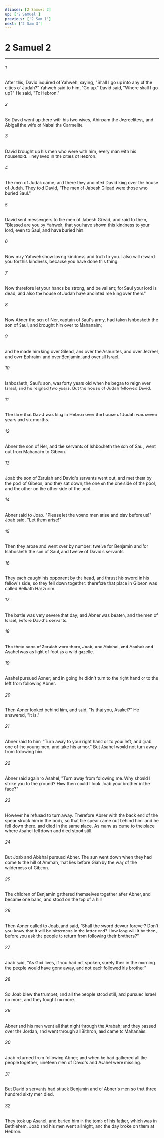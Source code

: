 ```yaml
---
Aliases: [2 Samuel 2]
up: ['2 Samuel']
previous: ['2 Sam 1']
next: ['2 Sam 3']
---
```

# 2 Samuel 2
***





###### 1 

After this, David inquired of Yahweh, saying, "Shall I go up into any of the cities of Judah?" Yahweh said to him, "Go up." David said, "Where shall I go up?" He said, "To Hebron." 



###### 2 

So David went up there with his two wives, Ahinoam the Jezreelitess, and Abigail the wife of Nabal the Carmelite. 



###### 3 

David brought up his men who were with him, every man with his household. They lived in the cities of Hebron. 



###### 4 

The men of Judah came, and there they anointed David king over the house of Judah. They told David, "The men of Jabesh Gilead were those who buried Saul." 



###### 5 

David sent messengers to the men of Jabesh Gilead, and said to them, "Blessed are you by Yahweh, that you have shown this kindness to your lord, even to Saul, and have buried him. 



###### 6 

Now may Yahweh show loving kindness and truth to you. I also will reward you for this kindness, because you have done this thing. 



###### 7 

Now therefore let your hands be strong, and be valiant; for Saul your lord is dead, and also the house of Judah have anointed me king over them." 



###### 8 

Now Abner the son of Ner, captain of Saul's army, had taken Ishbosheth the son of Saul, and brought him over to Mahanaim; 



###### 9 

and he made him king over Gilead, and over the Ashurites, and over Jezreel, and over Ephraim, and over Benjamin, and over all Israel. 



###### 10 

Ishbosheth, Saul's son, was forty years old when he began to reign over Israel, and he reigned two years. But the house of Judah followed David. 



###### 11 

The time that David was king in Hebron over the house of Judah was seven years and six months. 



###### 12 

Abner the son of Ner, and the servants of Ishbosheth the son of Saul, went out from Mahanaim to Gibeon. 



###### 13 

Joab the son of Zeruiah and David's servants went out, and met them by the pool of Gibeon; and they sat down, the one on the one side of the pool, and the other on the other side of the pool. 



###### 14 

Abner said to Joab, "Please let the young men arise and play before us!" Joab said, "Let them arise!" 



###### 15 

Then they arose and went over by number: twelve for Benjamin and for Ishbosheth the son of Saul, and twelve of David's servants. 



###### 16 

They each caught his opponent by the head, and thrust his sword in his fellow's side; so they fell down together: therefore that place in Gibeon was called Helkath Hazzurim. 



###### 17 

The battle was very severe that day; and Abner was beaten, and the men of Israel, before David's servants. 



###### 18 

The three sons of Zeruiah were there, Joab, and Abishai, and Asahel: and Asahel was as light of foot as a wild gazelle. 



###### 19 

Asahel pursued Abner; and in going he didn't turn to the right hand or to the left from following Abner. 



###### 20 

Then Abner looked behind him, and said, "Is that you, Asahel?" He answered, "It is." 



###### 21 

Abner said to him, "Turn away to your right hand or to your left, and grab one of the young men, and take his armor." But Asahel would not turn away from following him. 



###### 22 

Abner said again to Asahel, "Turn away from following me. Why should I strike you to the ground? How then could I look Joab your brother in the face?" 



###### 23 

However he refused to turn away. Therefore Abner with the back end of the spear struck him in the body, so that the spear came out behind him; and he fell down there, and died in the same place. As many as came to the place where Asahel fell down and died stood still. 



###### 24 

But Joab and Abishai pursued Abner. The sun went down when they had come to the hill of Ammah, that lies before Giah by the way of the wilderness of Gibeon. 



###### 25 

The children of Benjamin gathered themselves together after Abner, and became one band, and stood on the top of a hill. 



###### 26 

Then Abner called to Joab, and said, "Shall the sword devour forever? Don't you know that it will be bitterness in the latter end? How long will it be then, before you ask the people to return from following their brothers?" 



###### 27 

Joab said, "As God lives, if you had not spoken, surely then in the morning the people would have gone away, and not each followed his brother." 



###### 28 

So Joab blew the trumpet; and all the people stood still, and pursued Israel no more, and they fought no more. 



###### 29 

Abner and his men went all that night through the Arabah; and they passed over the Jordan, and went through all Bithron, and came to Mahanaim. 



###### 30 

Joab returned from following Abner; and when he had gathered all the people together, nineteen men of David's and Asahel were missing. 



###### 31 

But David's servants had struck Benjamin and of Abner's men so that three hundred sixty men died. 



###### 32 

They took up Asahel, and buried him in the tomb of his father, which was in Bethlehem. Joab and his men went all night, and the day broke on them at Hebron.

